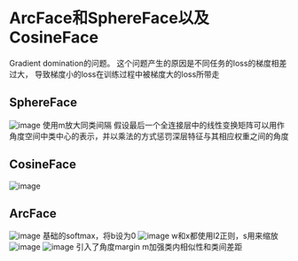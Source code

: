 # ArcFace和SphereFace以及CosineFace
Gradient domination的问题。 这个问题产生的原因是不同任务的loss的梯度相差过大， 导致梯度小的loss在训练过程中被梯度大的loss所带走
## SphereFace
![image](https://user-images.githubusercontent.com/94423063/144701837-35b9b11c-cd66-44b8-b10c-40e3304faed5.png)
使用m放大同类间隔
假设最后一个全连接层中的线性变换矩阵可以用作角度空间中类中心的表示，并以乘法的方式惩罚深层特征与其相应权重之间的角度
## CosineFace
![image](https://user-images.githubusercontent.com/94423063/144702911-b2b52595-424f-420c-ae4e-37e7a5b3de08.png)

## ArcFace
![image](https://user-images.githubusercontent.com/94423063/144700707-4c8fc13a-9890-424e-b162-83b5dffed1d7.png)
基础的softmax，将b设为0
![image](https://user-images.githubusercontent.com/94423063/144701074-30a835c9-5030-449f-88a5-8d5e72823d7f.png)
w和x都使用l2正则，s用来缩放
![image](https://user-images.githubusercontent.com/94423063/144701608-8a1f3aff-fad9-4963-aaf4-d96e0f386125.png)
![image](https://user-images.githubusercontent.com/94423063/144701627-e1cd667a-79fc-432f-adb8-35584bcbceb5.png)
引入了角度margin m加强类内相似性和类间差距
